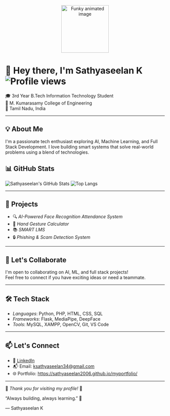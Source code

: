 
<div align="center">
  <img src="" height="150" alt="Funky animated image"/>
</div>




# 👋 Hey there, I'm Sathyaseelan K                                         ![Profile views](https://komarev.com/ghpvc/?username=sathyaseelan2006&color=blueviolet)

🎓 3rd Year B.Tech Information Technology Student  
🏫 M. Kumarasamy College of Engineering  
📍 Tamil Nadu, India  

---

## 💡 About Me

I'm a passionate tech enthusiast exploring AI, Machine Learning, and Full Stack Development. I love building smart systems that solve real-world problems using a blend of technologies.



## 📊 GitHub Stats

![Sathyaseelan's GitHub Stats](https://github-readme-stats.vercel.app/api?username=sathyaseelan2006&show_icons=true&theme=tokyonight)
![Top Langs](https://github-readme-stats.vercel.app/api/top-langs/?username=sathyaseelan2006&layout=compact&theme=tokyonight)

---

## 🔨 Projects

- 🔍 *AI-Powered Face Recognition Attendance System*
- 🧠 *Hand Gesture Calculator*
- 📚 *SMART LMS*
- 🔒 *Phishing & Scam Detection System*


---

## 🤝 Let's Collaborate

I'm open to collaborating on AI, ML, and full stack projects!  
Feel free to connect if you have exciting ideas or need a teammate.

---

## 🛠 Tech Stack

- *Languages*: Python, PHP, HTML, CSS, SQL
- *Frameworks*: Flask, MediaPipe, DeepFace
- *Tools*: MySQL, XAMPP, OpenCV, Git, VS Code

---

## 📫 Let's Connect

- 🔗 [LinkedIn](https://www.linkedin.com/in/sathyaseelan-dev)
- 📬 Email: ksathyaseelan34@gmail.com
- 🌐 Portfolio: https://sathyaseelan2006.github.io/myportfolio/

---

🌟 *Thank you for visiting my profile!* 🌟

“Always building, always learning.” 🚀

— Sathyaseelan K
